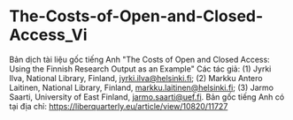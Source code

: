 # The-Costs-of-Open-and-Closed-Access_Vi
Bản dịch tài liệu gốc tiếng Anh "The Costs of Open and Closed Access: Using the Finnish Research Output as an Example"
Các tác giả: (1) Jyrki Ilva, National Library, Finland, jyrki.ilva@helsinki.fi; (2) Markku Antero Laitinen, National Library, Finland, markku.laitinen@helsinki.fi; (3) Jarmo Saarti, University of East Finland, jarmo.saarti@uef.fi. 
Bản gốc tiếng Anh có tại địa chỉ: https://liberquarterly.eu/article/view/10820/11727
